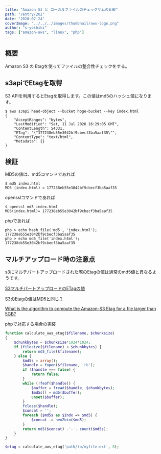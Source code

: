 ```yaml
---
title: "Amazon S3 と ローカルファイルのチェックサムの比較"
path: "/entry/202"
date: "2020-07-24"
coverImage: "../../../images/thumbnail/aws-logo.png"
author: "s-yoshiki"
tags: ["amazon-aws", "linux", "php"]
---
```


## 概要

Amazon S3 の Etagを使ってファイルの整合性チェックをする。

## s3apiでEtagを取得

S3 APIを利用するとEtagを取得します。この値はmd5のハッシュ値になります。

```shell
$ aws s3api head-object --bucket hoge-bucket --key index.html         
{
    "AcceptRanges": "bytes",
    "LastModified": "Sat, 11 Jul 2020 16:29:05 GMT",
    "ContentLength": 54331,
    "ETag": "\"177238eb55e3042bf9cbecf3ba5aaf35\"",
    "ContentType": "text/html",
    "Metadata": {}
}
```

## 検証

MD5の値は、md5コマンドであれば

```shell
$ md5 index.html 
MD5 (index.html) = 177238eb55e3042bf9cbecf3ba5aaf35
```

opensslコマンドであれば

```shell
$ openssl md5 index.html                                       
MD5(index.html)= 177238eb55e3042bf9cbecf3ba5aaf35
```

phpであれば

```
php > echo hash_file('md5', 'index.html');
177238eb55e3042bf9cbecf3ba5aaf35
php > echo md5_file('index.html');
177238eb55e3042bf9cbecf3ba5aaf35
```

## マルチアップロード時の注意点

s3にマルチパートアップロードされた際のEtagの値は通常のmd5値と異なるようです。

[S3マルチパートアップロードのETagの値](https://techblog.recochoku.jp/3659)

[S3のEtagの値はMD5と同じ？](https://gside.org/blog/2016/10/24/)

[What is the algorithm to compute the Amazon-S3 Etag for a file larger than 5GB?](https://stackoverflow.com/questions/12186993/what-is-the-algorithm-to-compute-the-amazon-s3-etag-for-a-file-larger-than-5gb)

phpで対応する場合の実装

```php
function calculate_aws_etag($filename, $chunksize)
{
    $chunkbytes = $chunksize*1024*1024;
    if (filesize($filename) < $chunkbytes) {
        return md5_file($filename);
    } else {
        $md5s = array();
        $handle = fopen($filename, 'rb');
        if ($handle === false) {
            return false;
        }
        while (!feof($handle)) {
            $buffer = fread($handle, $chunkbytes);
            $md5s[] = md5($buffer);
            unset($buffer);
        }
        fclose($handle);
        $concat = '';
        foreach ($md5s as $indx => $md5) {
            $concat .= hex2bin($md5);
        }
        return md5($concat) .'-'. count($md5s);
    }
}

$etag = calculate_aws_etag('path/to/myfile.ext', 8);
```
